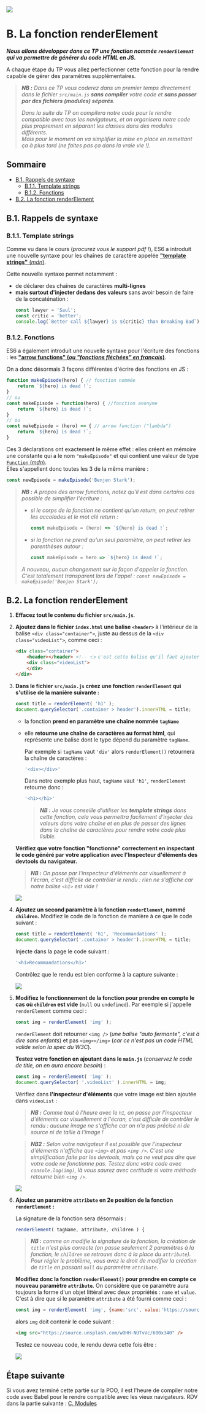 <img src="images/readme/header-small.jpg" >

# B. La fonction renderElement <!-- omit in toc -->

_**Nous allons développer dans ce TP une fonction nommée `renderElement` qui va permettre de générer du code HTML en JS.**_

A chaque étape du TP vous allez perfectionner cette fonction pour la rendre capable de gérer des paramètres supplémentaires.

> _**NB :** Dans ce TP vous coderez dans un premier temps directement dans le fichier `src/main.js` **sans compiler** votre code et **sans passer par des fichiers (modules) séparés**._
>
> _Dans la suite du TP on compilera notre code pour le rendre compatible avec tous les navigateurs, et on organisera notre code plus proprement en séparant les classes dans des modules différents._ \
> _Mais pour le moment on va simplifier la mise en place en remettant ça à plus tard (ne faites pas ça dans la vraie vie !)._

## Sommaire <!-- omit in toc -->
- [B.1. Rappels de syntaxe](#b1-rappels-de-syntaxe)
	- [B.1.1. Template strings](#b11-template-strings)
	- [B.1.2. Fonctions](#b12-fonctions)
- [B.2. La fonction renderElement](#b2-la-fonction-renderelement)

## B.1. Rappels de syntaxe

### B.1.1. Template strings

Comme vu dans le cours (*procurez vous le support pdf !*), ES6 a introduit une nouvelle syntaxe pour les chaînes de caractère appelée [**"template strings"** (_mdn_)](https://developer.mozilla.org/en-US/docs/Web/JavaScript/Reference/Template_literals).

Cette nouvelle syntaxe permet notamment :
- de déclarer des chaînes de caractères **multi-lignes**
- **mais surtout d'injecter dedans des valeurs** sans avoir besoin de faire de la concaténation :
	```js
	const lawyer = 'Saul';
	const critic = 'better';
	console.log(`Better call ${lawyer} is ${critic} than Breaking Bad`);
	```

### B.1.2. Fonctions

ES6 a également introduit une nouvelle syntaxe pour l'écriture des fonctions : les **["arrow functions" (_ou "fonctions fléchées" en français_)](https://developer.mozilla.org/fr/docs/Web/JavaScript/Reference/Functions/Arrow_functions)**.

On a donc désormais 3 façons différentes d'écrire des fonctions en JS :

```js
function makeEpisode(hero) { // fonction nommée
	return `${hero} is dead !`;
}
// ou
const makeEpisode = function(hero) { //fonction anonyme
	return `${hero} is dead !`;
}
// ou
const makeEpisode = (hero) => { // arrow function ("lambda")
	return `${hero} is dead !`;
}
```

Ces 3 déclarations ont exactement le même effet : elles créent en mémoire une constante qui a le nom `"makeEpisode"` et qui contient une valeur de type [`Function` (_mdn_)](https://developer.mozilla.org/en-US/docs/Web/JavaScript/Guide/Functions). \
Elles s'appellent donc toutes les 3 de la même manière :

```js
const newEpisode = makeEpisode('Benjen Stark');
```

> _**NB :** A propos des arrow functions, notez qu'il est dans certains cas possible de simplifier l'écriture :_
> - _si le corps de la fonction ne contient qu'un return, on peut retirer les accolades et le mot clé return :_
> 	```js
> 	const makeEpisode = (hero) => `${hero} is dead !`;
>	```
> - _si la fonction ne prend qu'un seul paramètre, on peut retirer les parenthèses autour :_
> 	```js
> 	const makeEpisode = hero => `${hero} is dead !`;
>	```
> _A nouveau, aucun changement sur la façon d'appeler la fonction. C'est totalement transparent lors de l'appel : `const newEpisode = makeEpisode('Benjen Stark');`_

## B.2. La fonction renderElement
1. **Effacez tout le contenu du fichier `src/main.js`**.
2. **Ajoutez dans le fichier `index.html` une balise `<header>`** à l'intérieur de la balise `<div class="container">`, juste au dessus de la `<div class="videoList">`, comme ceci :
	```html
	<div class="container">
		<header></header> <!-- 👈 c'est cette balise qu'il faut ajouter -->
		<div class="videoList">
		</div>
	</div>
	```
3. **Dans le fichier `src/main.js` créez une fonction `renderElement` qui s'utilise de la manière suivante :**
	```js
	const title = renderElement( 'h1' );
	document.querySelector('.container > header').innerHTML = title;
	```
	+ la fonction **prend en paramètre une chaîne nommée `tagName`**
	+ elle **retourne une chaîne de caractères au format html**, qui représente une balise dont le type dépend du paramètre `tagName`.

		Par exemple si `tagName` vaut `'div'` alors `renderElement()` retournera la chaîne de caractères :
		```js
		'<div></div>'
		```
		Dans notre exemple plus haut, `tagName` vaut `'h1'`, `renderElement` retourne donc :
		```js
		'<h1></h1>'
		```
		> _**NB :** Je vous conseille d'utiliser les **template strings** dans cette fonction, cela vous permettra facilement d'injecter des valeurs dans votre chaîne et en plus de passer des lignes dans la chaîne de caractères pour rendre votre code plus lisible._

	**Vérifiez que votre fonction "fonctionne" correctement en inspectant le code généré par votre application avec l'Inspecteur d'éléments des devtools du navigateur.**

	> _**NB :** On passe par l'inspecteur d'éléments car visuellement à l'écran, c'est difficile de contrôler le rendu : rien ne s'affiche car notre balise `<h1>` est vide !_

	<img src="images/readme/screen-01-h1.png"/>


4. **Ajoutez un second paramètre à la fonction `renderElement`, nommé `children`.** Modifiez le code de la fonction de manière à ce que le code suivant :
    ```js
	const title = renderElement( 'h1', 'Recommandations' );
	document.querySelector('.container > header').innerHTML = title;
	```
	Injecte dans la page le code suivant :
	```js
	'<h1>Recommandations</h1>'
	```

	Contrôlez que le rendu est bien conforme à la capture suivante :

	<img src="images/readme/screen-01.png" >

5. **Modifiez le fonctionnement de la fonction pour prendre en compte le cas où `children` est vide** (`null` ou `undefined`). Par exemple si j'appelle `renderElement` comme ceci :
	```js
	const img = renderElement( 'img' );
	```
	`renderElement` doit retourner `<img />` (_une balise "auto fermante", c'est à dire sans enfants_) et pas `<img></img>` (_car ce n'est pas un code HTML valide selon la spec du W3C_).

	**Testez votre fonction en ajoutant dans le `main.js`** (_conservez le code de title, on en aura encore besoin_) :
	```js
	const img = renderElement( 'img' );
	document.querySelector( '.videoList' ).innerHTML = img;
	```
	Vérifiez dans **l'inspecteur d'éléments** que votre image est bien ajoutée dans `videoList` :

	> _**NB :** Comme tout à l'heure avec le `h1`, on passe par l'inspecteur d'éléments car visuellement à l'écran, c'est difficile de contrôler le rendu : aucune image ne s'affiche car on n'a pas précisé ni de source ni de taille à l'image !_

	> _**NB2 :** Selon votre navigateur il est possible que l'inspecteur d'éléments n'affiche que `<img>` et pas `<img />`. C'est une simplification faite par les devtools, mais ça ne veut pas dire que votre code ne fonctionne pas. Testez donc votre code avec `console.log(img)`, là vous saurez avec certitude si votre méthode retourne bien `<img />`._

	<img src="images/readme/screen-02-inspecteur.png">

6. **Ajoutez un paramètre `attribute` en 2e position de la fonction `renderElement` :**

	La signature de la fonction sera désormais :
	```js
	renderElement( tagName, attribute, children ) {
	```
	> _**NB :** comme on modifie la signature de la fonction, la création de `title` n'est plus correcte (on passe seulement 2 paramètres à la fonction, le `children` se retrouve donc à la place du `attribute`). Pour régler le problème, vous avez le droit de modifier la création de `title` en passant `null` au paramètre `attribute`._

	**Modifiez donc la fonction `renderElement()` pour prendre en compte ce nouveau paramètre `attribute`**. On considère que ce paramètre aura toujours la forme d'un objet littéral avec deux propriétés : `name` et `value`. C'est à dire que si le paramètre `attribute` a été fourni comme ceci :

	```js
	const img = renderElement( 'img', {name:'src', value:'https://source.unsplash.com/wOHH-NUTvVc/600x340'} );
	```

	alors `img` doit contenir le code suivant :
	```html
	<img src="https://source.unsplash.com/wOHH-NUTvVc/600x340" />
	```

	Testez ce nouveau code, le rendu devra cette fois être :

	<img src="images/readme/screen-02.png">

## Étape suivante <!-- omit in toc -->
Si vous avez terminé cette partie sur la POO, il est l'heure de compiler notre code avec Babel pour le rendre compatible avec les vieux navigateurs. RDV dans la partie suivante : [C. Modules](./C-modules.md)